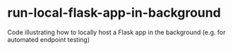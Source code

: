 # run-local-flask-app-in-background
Code illustrating how to locally host a Flask app in the background (e.g. for automated endpoint testing)
